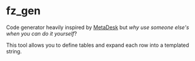 # fz_gen

Code generator heavily inspired by [MetaDesk](https://github.com/ryanfleury/metadesk) but _why use someone else's when you can do it yourself_?

This tool allows you to define tables and expand each row into a templated string.

